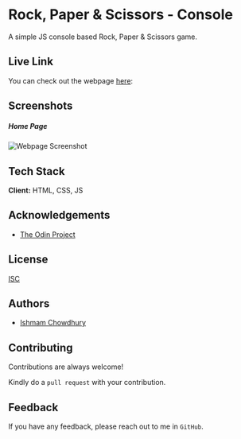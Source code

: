 # Rock, Paper & Scissors - Console

A simple JS console based Rock, Paper & Scissors game.

## Live Link

You can check out the webpage [here](https://ishmam156.github.io/RockPaperScissors-Console/):

## Screenshots

##### Home Page

![Webpage Screenshot](https://i.imgur.com/nOib4OK.png)

## Tech Stack

**Client:** HTML, CSS, JS

## Acknowledgements

- [The Odin Project](https://www.theodinproject.com/)

## License

[ISC](https://opensource.org/licenses/ISC)

## Authors

- [Ishmam Chowdhury](https://github.com/Ishmam156)

## Contributing

Contributions are always welcome!

Kindly do a `pull request` with your contribution.

## Feedback

If you have any feedback, please reach out to me in `GitHub`.
